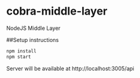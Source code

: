# cobra-middle-layer
NodeJS Middle Layer

##Setup instructions

``` javascript
npm install
npm start
```
Server will be available at http://localhost:3005/api

